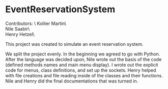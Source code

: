 # EventReservationSystem
Contributors: \ 
  Kollier Martin\  
  Nile Saabir\  
  Henry Hetzel\  

This project was created to simulate an event reservation system.

We split the project evenly. In the beginning we agreed to go with Python. After the language was decided upon, Nile wrote out the basis of the code (defined methods names and main menu display). I wrote out the explicit code for menus, class definitions, and set up the sockets. Henry helped with file creations and file reading inside of the classes and their functions. Nile and Henry did the final documentations that was turned in.
